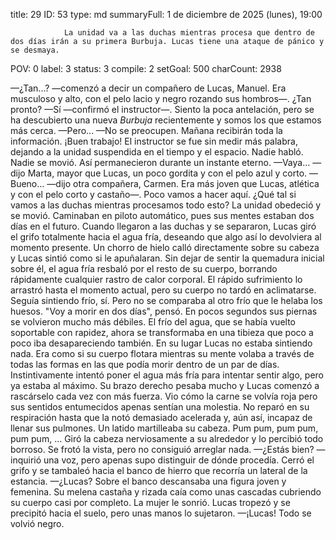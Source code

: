 title:          29
ID:             53
type:           md
summaryFull:    1 de diciembre de 2025 (lunes), 19:00
                
                La unidad va a las duchas mientras procesa que dentro de dos días irán a su primera Burbuja. Lucas tiene una ataque de pánico y se desmaya.
POV:            0
label:          3
status:         3
compile:        2
setGoal:        500
charCount:      2938


—¿Tan...? —comenzó a decir un compañero de Lucas, Manuel. Era musculoso y alto, con el pelo lacio y negro rozando sus hombros—. ¿Tan pronto?
—Sí —confirmó el instructor—. Siento la poca antelación, pero se ha descubierto una nueva *Burbuja* recientemente y somos los que estamos más cerca.
—Pero...
—No se preocupen. Mañana recibirán toda la información. ¡Buen trabajo!
El instructor se fue sin medir más palabra, dejando a la unidad suspendida en el tiempo y el espacio.
Nadie habló. Nadie se movió. Así permanecieron durante un instante eterno.
—Vaya... —dijo Marta, mayor que Lucas, un poco gordita y con el pelo azul y corto.
—Bueno... —dijo otra compañera, Carmen. Era más joven que Lucas, atlética y con el pelo corto y castaño—. Poco vamos a hacer aquí. ¿Qué tal si vamos a las duchas mientras procesamos todo esto?
La unidad obedeció y se movió. Caminaban en piloto automático, pues sus mentes estaban dos días en el futuro.
Cuando llegaron a las duchas y se separaron, Lucas giró el grifo totalmente hacia el agua fría, deseando que algo así lo devolviera al momento presente.
Un chorro de hielo calló directamente sobre su cabeza y Lucas sintió como si le apuñalaran. Sin dejar de sentir la quemadura inicial sobre él, el agua fría resbaló por el resto de su cuerpo, borrando rápidamente cualquier rastro de calor corporal.
El rápido sufrimiento lo arrastró hasta el momento actual, pero su cuerpo no tardó en aclimatarse.
Seguía sintiendo frío, sí. Pero no se comparaba al otro frío que le helaba los huesos.
"Voy a morir en dos días", pensó.
En pocos segundos sus piernas se volvieron mucho más débiles. El frío del agua, que se había vuelto soportable con rapidez, ahora se transformaba en una tibieza que poco a poco iba desapareciendo también.
En su lugar Lucas no estaba sintiendo nada. Era como si su cuerpo flotara mientras su mente volaba a través de todas las formas en las que podía morir dentro de un par de días.
Instintivamente intentó poner el agua más fría para intentar sentir algo, pero ya estaba al máximo. Su brazo derecho pesaba mucho y Lucas comenzó a rascárselo cada vez con más fuerza. Vio cómo la carne se volvía roja pero sus sentidos entumecidos apenas sentían una molestia.
No reparó en su respiración hasta que la notó demasiado acelerada y, aún así, incapaz de llenar sus pulmones. Un latido martilleaba su cabeza. Pum pum, pum pum, pum pum, ...
Giró la cabeza nerviosamente a su alrededor y lo percibió todo borroso. Se frotó la vista, pero no consiguió arreglar nada.
—¿Estás bien? —inquirió una voz, pero apenas supo distinguir de dónde procedía.
Cerró el grifo y se tambaleó hacia el banco de hierro que recorría un lateral de la estancia.
—¿Lucas?
Sobre el banco descansaba una figura joven y femenina. Su melena castaña y rizada caía como unas cascadas cubriendo su cuerpo casi por completo. La mujer le sonrió.
Lucas tropezó y se precipitó hacia el suelo, pero unas manos lo sujetaron.
—¡Lucas!
Todo se volvió negro.